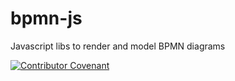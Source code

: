 # bpmn-js
Javascript libs to render and model BPMN diagrams

[![Contributor Covenant](https://img.shields.io/badge/Contributor%20Covenant-v2.0%20adopted-ff69b4.svg)](code_of_conduct.md) 